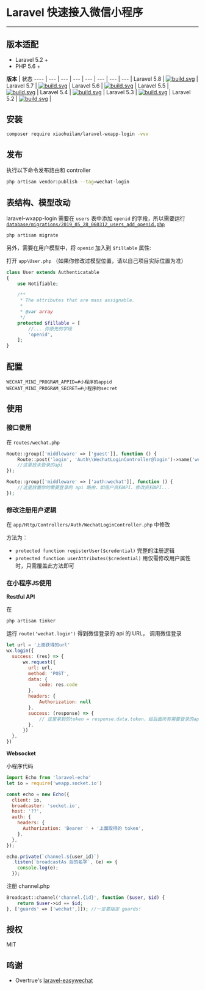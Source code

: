 # Laravel 快速接入微信小程序
---
## 版本适配
- Laravel 5.2 +
- PHP 5.6 +

**版本** | 状态
---- | --- | --- | --- | --- | --- | --- | --- |
Laravel 5.8 | [![build.svg](https://badges.herokuapp.com/travis/xiaohuilam/laravel-wxapp-login?branch=master&env=LARAVEL=%275.8.*%27&label=build)](https://travis-ci.org/xiaohuilam/laravel-wxapp-login) |
Laravel 5.7 | [![build.svg](https://badges.herokuapp.com/travis/xiaohuilam/laravel-wxapp-login?branch=master&env=LARAVEL=%275.7.*%27&label=build)](https://travis-ci.org/xiaohuilam/laravel-wxapp-login) |
Laravel 5.6 | [![build.svg](https://badges.herokuapp.com/travis/xiaohuilam/laravel-wxapp-login?branch=master&env=LARAVEL=%275.6.*%27&label=build)](https://travis-ci.org/xiaohuilam/laravel-wxapp-login) |
Laravel 5.5 | [![build.svg](https://badges.herokuapp.com/travis/xiaohuilam/laravel-wxapp-login?branch=master&env=LARAVEL=%275.5.*%27&label=build)](https://travis-ci.org/xiaohuilam/laravel-wxapp-login) |
Laravel 5.4 | [![build.svg](https://badges.herokuapp.com/travis/xiaohuilam/laravel-wxapp-login?branch=master&env=LARAVEL=%275.4.*%27&label=build)](https://travis-ci.org/xiaohuilam/laravel-wxapp-login) |
Laravel 5.3 | [![build.svg](https://badges.herokuapp.com/travis/xiaohuilam/laravel-wxapp-login?branch=master&env=LARAVEL=%275.3.*%27&label=build)](https://travis-ci.org/xiaohuilam/laravel-wxapp-login) |
Laravel 5.2 | [![build.svg](https://badges.herokuapp.com/travis/xiaohuilam/laravel-wxapp-login?branch=master&env=LARAVEL=%275.2.*%27&label=build)](https://travis-ci.org/xiaohuilam/laravel-wxapp-login) |


## 安装
```bash
composer require xiaohuilam/laravel-wxapp-login -vvv
```

## 发布
执行以下命令发布路由和 controller
```bash
php artisan vendor:publish --tag=wechat-login
```

## 表结构、模型改动
laravel-wxapp-login 需要在 `users` 表中添加 `openid` 的字段，所以需要运行 [`database/migrations/2019_05_28_060312_users_add_openid.php`](https://github.com/xiaohuilam/laravel-wxapp-login/blob/master/publishes/migrations/2019_05_28_060312_users_add_openid.php)
```bash
php artisan migrate
```

另外，需要在用户模型中，将 `openid` 加入到 `$fillable` 属性:

打开 `app\User.php` （如果你修改过模型位置，请以自己项目实际位置为准）
```php
class User extends Authenticatable
{
    use Notifiable;

    /**
     * The attributes that are mass assignable.
     *
     * @var array
     */
    protected $fillable = [
        //... 你原先的字段
        'openid',
    ];
}
```

## 配置
```env
WECHAT_MINI_PROGRAM_APPID=#小程序的appid
WECHAT_MINI_PROGRAM_SECRET=#小程序的secret
```

## 使用

### 接口使用

在 `routes/wechat.php`
```php
Route::group(['middleware' => ['guest']], function () {
    Route::post('login', 'Auth\\WechatLoginController@login')->name('wechat.login');
    //这里放未登录的api
});

Route::group(['middleware' => ['auth:wechat']], function () {
    //这里放置你的需要登录的 api 路由，如用户资料API、修改资料API...
});
```

### 修改注册用户逻辑

在 `app/Http/Controllers/Auth/WechatLoginController.php` 中修改

方法为：
- `protected function registerUser($credential)` 完整的注册逻辑
- `protected function userAttributes($credential)` 用仅需修改用户属性时，只需覆盖此方法即可


### 在小程序JS使用

**Restful API**

在
```bash
php artisan tinker
```
运行 `route('wechat.login')` 得到微信登录的 api 的 URL， 调用微信登录
```javascript
let url = '上面获得的url'
wx.login({
  success: (res) => {
      wx.request({
        url: url,
        method: 'POST',
        data: {
            code: res.code
        },
        headers: {
            Authorization: null
        },
        success: (response) => {
            // 这里拿到的token = response.data.token，给后面所有需要登录的api都带上 {headers: {Authorization: response.data.token}}
        },
      })
  },
})
```

**Websocket**

小程序代码
```javascript
import Echo from 'laravel-echo'
let io = require('weapp.socket.io')

const echo = new Echo({
  client: io,
  broadcaster: 'socket.io',
  host: '??',
  auth: {
    headers: {
      Authorization: 'Bearer ' + '上面取得的 token',
    },
  },
});

echo.private(`channel.${user_id}`)
  .listen(`broadcastAs 后的名字`, (e) => {
    console.log(e);
  });
```

注册 channel.php
```php
Broadcast::channel('channel.{id}', function ($user, $id) {
    return $user->id == $id;
}, ['guards' => ['wechat',]]); //一定要指定 guards!

```

## 授权
MIT

## 鸣谢
- Overtrue's [laravel-easywechat](https://github.com/overtrue/laravel-wechat)

